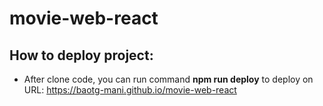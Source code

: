 # movie-web-react

## How to deploy project:
- After clone code, you can run command **npm run deploy** to deploy on URL: https://baotg-mani.github.io/movie-web-react
